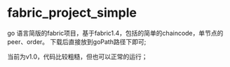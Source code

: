# fabric_project_simple
go 语言简版的fabric项目，基于fabric1.4，包括的简单的chaincode，单节点的peer、order。
下载后直接放到goPath路径下即可;

当前为v1.0，代码比较粗糙，但也可以正常的运行；

